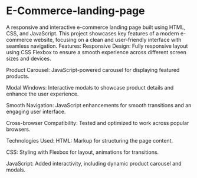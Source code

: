 # E-Commerce-landing-page
A responsive and interactive e-commerce landing page built using HTML, CSS, and JavaScript. This project showcases key features of a modern e-commerce website, focusing on a clean and user-friendly interface with seamless navigation.
Features:
Responsive Design: Fully responsive layout using CSS Flexbox to ensure a smooth experience across different screen sizes and devices.

Product Carousel: JavaScript-powered carousel for displaying featured products.

Modal Windows: Interactive modals to showcase product details and enhance the user experience.

Smooth Navigation: JavaScript enhancements for smooth transitions and an engaging user interface.

Cross-browser Compatibility: Tested and optimized to work across popular browsers.

Technologies Used:
HTML: Markup for structuring the page content.

CSS: Styling with Flexbox for layout, animations for transitions.

JavaScript: Added interactivity, including dynamic product carousel and modals.
